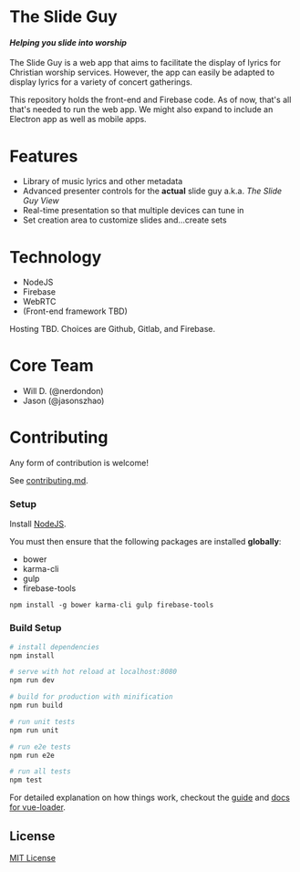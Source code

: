# The Slide Guy
#### *Helping you slide into worship*
The Slide Guy is a web app that aims to facilitate the display of lyrics for Christian worship services. However, the app can easily be adapted to display lyrics for a variety of concert gatherings. 

This repository holds the front-end and Firebase code. As of now, that's all that's needed to run the web app. We might also expand to include an Electron app as well as mobile apps. 

# Features
 - Library of music lyrics and other metadata
 - Advanced presenter controls for the **actual** slide guy a.k.a. *The Slide Guy View*
 - Real-time presentation so that multiple devices can tune in
 - Set creation area to customize slides and...create sets

# Technology
 - NodeJS
 - Firebase
 - WebRTC
 - (Front-end framework TBD)

 Hosting TBD. Choices are Github, Gitlab, and Firebase.

# Core Team
 - Will D. (@nerdondon)
 - Jason (@jasonszhao)

# Contributing
Any form of contribution is welcome!

See [contributing.md](contributing.md).

### Setup

Install [NodeJS](nodejs.org).

You must then ensure that the following packages are installed **globally**:

 - bower
 - karma-cli
 - gulp
 - firebase-tools


 ```
 npm install -g bower karma-cli gulp firebase-tools
 ```

### Build Setup

``` bash
# install dependencies
npm install

# serve with hot reload at localhost:8080
npm run dev

# build for production with minification
npm run build

# run unit tests
npm run unit

# run e2e tests
npm run e2e

# run all tests
npm test
```

For detailed explanation on how things work, checkout the [guide](http://vuejs-templates.github.io/webpack/) and [docs for vue-loader](http://vuejs.github.io/vue-loader).

## License
[MIT License](license.md)
